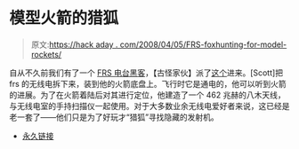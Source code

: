 # 模型火箭的猎狐

> 原文:[https://hack aday . com/2008/04/05/FRS-foxhunting-for-model-rockets/](https://hackaday.com/2008/04/05/frs-foxhunting-for-model-rockets/)

自从不久前我们有了一个 [FRS 电台黑客](http://www.hackaday.com/2007/11/18/hackit-frs-gmrs-portable-radios/)，【古怪家伙】派了[这个](http://www.thefintels.com/aer/frs.htm)进来。[Scott]把 frs 的无线电拆下来，装到他的火箭底盘上。飞行时它是通电的，他可以听到火箭的进展。为了在火箭着陆后对其进行定位，他建造了一个 462 兆赫的八木天线，与无线电室的手持扫描仪一起使用。对于大多数业余无线电爱好者来说，这已经是老一套了——他们只是为了好玩才“猎狐”寻找隐藏的发射机。

*   [永久链接](http://www.thefintels.com/aer/frs.htm)